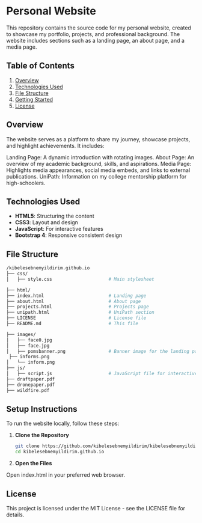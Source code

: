 # Personal Website

This repository contains the source code for my personal website, created to showcase my portfolio, projects, and professional background. The website includes sections such as a landing page, an about page, and a media page.

## Table of Contents

1. [Overview](#overview)
2. [Technologies Used](#technologies-used)
3. [File Structure](#file-structure)
4. [Getting Started](#getting-started)
5. [License](#license)

## Overview

The website serves as a platform to share my journey, showcase projects, and highlight achievements. It includes:

Landing Page: A dynamic introduction with rotating images.
About Page: An overview of my academic background, skills, and aspirations.
Media Page: Highlights media appearances, social media embeds, and links to external publications.
UniPath: Information on my college mentorship platform for high-schoolers.

## Technologies Used

- **HTML5**: Structuring the content
- **CSS3**: Layout and design
- **JavaScript**: For interactive features
- **Bootstrap 4**: Responsive consistent design

## File Structure
   ```bash
/kibelesebnemyildirim.github.io
├── css/
│   ├── style.css                     # Main stylesheet

├── html/
├── index.html                        # Landing page
├── about.html                        # About page
├── projects.html                     # Projects page
├── unipath.html                      # UniPath section
├── LICENSE                           # License file
├── README.md                         # This file

├── images/
│   ├── face0.jpg                   
│   ├── face.jpg                   
│   ├── pomsbanner.png                # Banner image for the landing page
    ├── informs.png     
│   └── inform.png
├── js/
│   ├── script.js                     # JavaScript file for interactive elements
├── draftpaper.pdf
├── dronepaper.pdf
├── wildfire.pdf


```
## Setup Instructions
To run the website locally, follow these steps:

1. **Clone the Repository**
   ```bash
   git clone https://github.com/kibelesebnemyildirim/kibelesebnemyildirim.github.io.git
   cd kibelesebnemyildirim.github.io

    ```
2. **Open the Files**   
    
Open index.html in your preferred web browser.        


## License

 This project is licensed under the MIT License - see the LICENSE file for details. 
